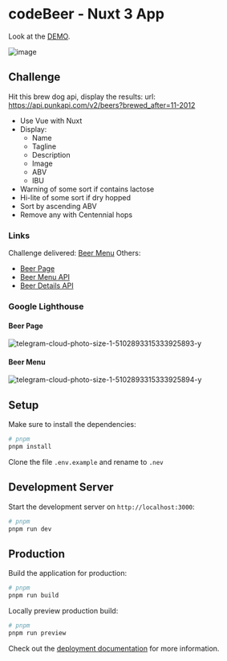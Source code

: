# codeBeer - Nuxt 3 App

Look at the [DEMO](https://nuxt-3-tailwind-api.vercel.app/beers).

![image](https://github.com/leomiranda/nuxt-3-tailwind-api/assets/32196/cfb22ce5-e085-4d2e-b101-33e7c56a03e5)


## Challenge

Hit this brew dog api, display the results:
url: https://api.punkapi.com/v2/beers?brewed_after=11-2012

- Use Vue with Nuxt
- Display:
  - Name
  - Tagline
  - Description
  - Image
  - ABV
  - IBU
- Warning of some sort if contains lactose
- Hi-lite of some sort if dry hopped
- Sort by ascending ABV
- Remove any with Centennial hops


### Links

Challenge delivered: [Beer Menu](https://nuxt-3-tailwind-api.vercel.app/beers)
Others:
- [Beer Page](https://nuxt-3-tailwind-api.vercel.app/beers/48)
- [Beer Menu API](https://nuxt-3-tailwind-api.vercel.app/api/beers)
- [Beer Details API]([https://nuxt-3-tailwind-api.vercel.app/api/beers](https://nuxt-3-tailwind-api.vercel.app/api/beers/48))


### Google Lighthouse

#### Beer Page

![telegram-cloud-photo-size-1-5102893315333925893-y](https://github.com/leomiranda/nuxt-3-tailwind-api/assets/32196/128390ba-a62a-468d-b006-461920fb94be)

#### Beer Menu

![telegram-cloud-photo-size-1-5102893315333925894-y](https://github.com/leomiranda/nuxt-3-tailwind-api/assets/32196/597db79f-15c5-4077-90ef-7cf9092bbddf)


## Setup

Make sure to install the dependencies:

```bash
# pnpm
pnpm install
```

Clone the file `.env.example` and rename to `.nev`

## Development Server

Start the development server on `http://localhost:3000`:

```bash
# pnpm
pnpm run dev
```

## Production

Build the application for production:

```bash
# pnpm
pnpm run build
```

Locally preview production build:

```bash
# pnpm
pnpm run preview
```

Check out the [deployment documentation](https://nuxt.com/docs/getting-started/deployment) for more information.

